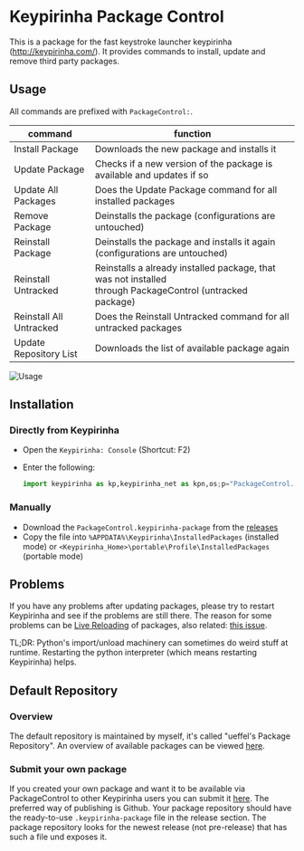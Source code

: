 # Keypirinha Package Control

This is a package for the fast keystroke launcher keypirinha (<http://keypirinha.com/>). It provides
commands to install, update and remove third party packages.

## Usage

All commands are prefixed with `PackageControl:`.

| command                 | function                                                                                                     |
|-------------------------|--------------------------------------------------------------------------------------------------------------|
| Install Package         | Downloads the new package and installs it                                                                    |
| Update Package          | Checks if a new version of the package is available and updates if so                                        |
| Update All Packages     | Does the Update Package command for all installed packages                                                   |
| Remove Package          | Deinstalls the package (configurations are untouched)                                                        |
| Reinstall Package       | Deinstalls the package and installs it again (configurations are untouched)                                  |
| Reinstall Untracked     | Reinstalls a already installed package, that was not installed<br>through PackageControl (untracked package) |
| Reinstall All Untracked | Does the  Reinstall Untracked command for all untracked packages                                             |
| Update Repository List  | Downloads the list of available package again                                                                |

![Usage](usage.gif)

## Installation

### Directly from Keypirinha

* Open the `Keypirinha: Console` (Shortcut: F2)
* Enter the following:

    ```python
    import keypirinha as kp,keypirinha_net as kpn,os;p="PackageControl.keypirinha-package";d=kpn.build_urllib_opener().open("https://github.com/ueffel/Keypirinha-PackageControl/releases/download/1.0.4/"+p);pb=d.read();d.close();f=open(os.path.join(kp.installed_package_dir(),p),"wb");f.write(pb);f.close()
    ```

### Manually

* Download the `PackageControl.keypirinha-package` from the
  [releases](https://github.com/ueffel/Keypirinha-PackageControl/releases/latest)
* Copy the file into `%APPDATA%\Keypirinha\InstalledPackages` (installed mode) or
  `<Keypirinha_Home>\portable\Profile\InstalledPackages` (portable mode)

## Problems

If you have any problems after updating packages, please try to restart Keypirinha and see if the
problems are still there. The reason for some problems can be [Live
Reloading](http://keypirinha.com/api/overview.html?highlight=tricky#reloading) of packages, also
related: [this issue](https://github.com/Keypirinha/Keypirinha/issues/117).

TL;DR: Python's import/unload machinery can sometimes do weird stuff at runtime. Restarting the
python interpreter (which means restarting Keypirinha) helps.

## Default Repository

### Overview

The default repository is maintained by myself, it's called "ueffel's Package Repository". An
overview of available packages can be viewed [here](https://ue.spdns.de/packagecontrol/).

### Submit your own package

If you created your own package and want it to be available via PackageControl to other Keypirinha
users you can submit it [here](https://ue.spdns.de/packagecontrol/new_package). The preferred way of
publishing is Github. Your package repository should have the ready-to-use `.keypirinha-package`
file in the release section. The package repository looks for the newest release (not pre-release)
that has such a file und exposes it.
